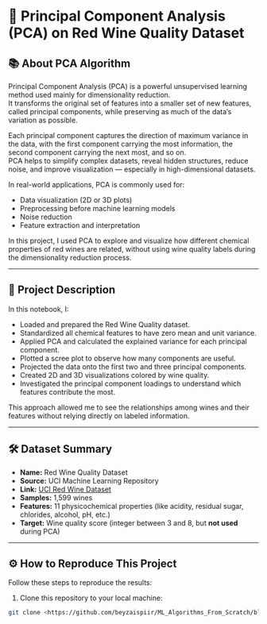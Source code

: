 # 🍷 Principal Component Analysis (PCA) on Red Wine Quality Dataset

## 📚 About PCA Algorithm

Principal Component Analysis (PCA) is a powerful unsupervised learning method used mainly for dimensionality reduction.  
It transforms the original set of features into a smaller set of new features, called principal components, while preserving as much of the data’s variation as possible.  

Each principal component captures the direction of maximum variance in the data, with the first component carrying the most information, the second component carrying the next most, and so on.  
PCA helps to simplify complex datasets, reveal hidden structures, reduce noise, and improve visualization — especially in high-dimensional datasets.  

In real-world applications, PCA is commonly used for:
- Data visualization (2D or 3D plots)
- Preprocessing before machine learning models
- Noise reduction
- Feature extraction and interpretation

In this project, I used PCA to explore and visualize how different chemical properties of red wines are related, without using wine quality labels during the dimensionality reduction process.

---

## 📂 Project Description

In this notebook, I:
- Loaded and prepared the Red Wine Quality dataset.
- Standardized all chemical features to have zero mean and unit variance.
- Applied PCA and calculated the explained variance for each principal component.
- Plotted a scree plot to observe how many components are useful.
- Projected the data onto the first two and three principal components.
- Created 2D and 3D visualizations colored by wine quality.
- Investigated the principal component loadings to understand which features contribute the most.

This approach allowed me to see the relationships among wines and their features without relying directly on labeled information.

---

## 🛠 Dataset Summary

- **Name:** Red Wine Quality Dataset
- **Source:** UCI Machine Learning Repository
- **Link:** [UCI Red Wine Dataset](https://archive.ics.uci.edu/ml/machine-learning-databases/wine-quality/winequality-red.csv)
- **Samples:** 1,599 wines
- **Features:** 11 physicochemical properties (like acidity, residual sugar, chlorides, alcohol, pH, etc.)
- **Target:** Wine quality score (integer between 3 and 8, but **not used** during PCA)

---

## ⚙️ How to Reproduce This Project

Follow these steps to reproduce the results:

1. Clone this repository to your local machine:

```bash
git clone <https://github.com/beyzaispiir/ML_Algorithms_From_Scratch/blob/main/Unupervised_Learning/%20Principal%20Component%20Analysis/Principal%20Component%20Analysis.ipynb>
